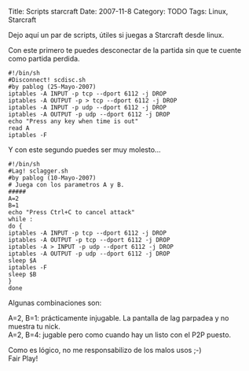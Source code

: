 Title: Scripts starcraft
Date: 2007-11-8
Category: TODO
Tags: Linux, Starcraft

Dejo aquí un par de scripts, útiles si juegas a Starcraft desde linux.

Con este primero te puedes desconectar de la partida sin que te cuente como partida perdida.  

    #!/bin/sh
    #Disconnect! scdisc.sh
    #by pablog (25-Mayo-2007)
    iptables -A INPUT -p tcp --dport 6112 -j DROP
    iptables -A OUTPUT -p > tcp --dport 6112 -j DROP
    iptables -A INPUT -p udp --dport 6112 -j DROP
    iptables -A OUTPUT -p udp --dport 6112 -j DROP
    echo "Press any key when time is out"
    read A
    iptables -F

Y con este segundo puedes ser muy molesto...

    #!/bin/sh
    #Lag! sclagger.sh
    #by pablog (10-Mayo-2007)
    # Juega con los parametros A y B.
    #####
    A=2
    B=1
    echo "Press Ctrl+C to cancel attack"
    while :
    do {
    iptables -A INPUT -p tcp --dport 6112 -j DROP
    iptables -A OUTPUT -p tcp --dport 6112 -j DROP
    iptables -A > INPUT -p udp --dport 6112 -j DROP
    iptables -A OUTPUT -p udp --dport 6112 -j DROP
    sleep $A
    iptables -F
    sleep $B
    }
    done

Algunas combinaciones son:

A=2, B=1: prácticamente injugable. La pantalla de lag parpadea y no muestra tu nick.  
A=2, B=4: jugable pero como cuando hay un listo con el P2P puesto.

Como es lógico, no me responsabilizo de los malos usos ;-)  
Fair Play!
